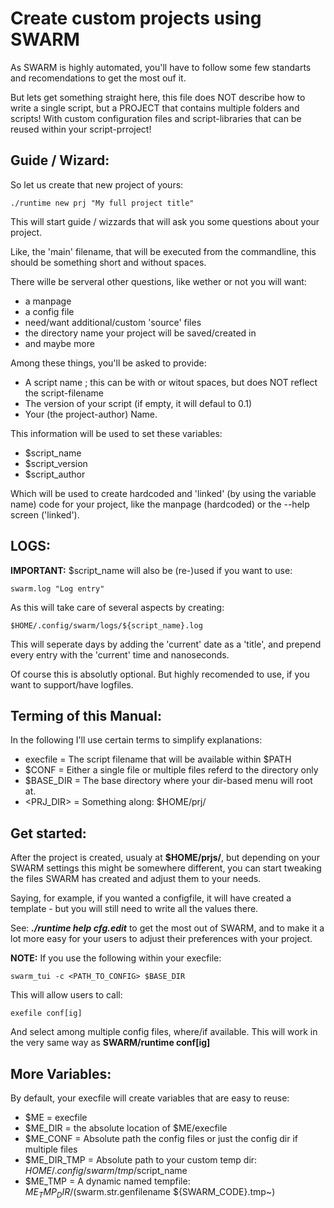 Create custom projects using SWARM
==================================

As SWARM is highly automated, you'll have to follow some few standarts and recomendations to get the most ouf it.

But lets get something straight here, this file does NOT describe how to write a single script, but a PROJECT that contains multiple folders and scripts! With custom configuration files and script-libraries that can be reused within your script-prroject!


Guide / Wizard:
---------------

So let us create that new project of yours:

    ./runtime new prj "My full project title"

This will start  guide / wizzards that will ask you some questions about your project.

Like, the 'main' filename, that will be executed from the commandline, this should be something short and without spaces.

There wille be serveral other questions, like wether or not you will want:
* a manpage
* a config file
* need/want  additional/custom 'source' files
* the directory name your project will be saved/created in
* and maybe more

Among these things, you'll be asked to provide:
* A script name ; this can be with or witout spaces, but does NOT reflect the script-filename
* The version of your script (if empty, it will defaul to 0.1)
* Your (the project-author) Name.

This information will be used to set these variables:
* $script_name
* $script_version
* $script_author

Which will be used to create hardcoded and 'linked' (by using the variable name) code for your project, like the manpage (hardcoded) or the --help screen ('linked').


LOGS:
-----

__IMPORTANT:__ $script_name will also be (re-)used if you want to use:

    swarm.log "Log entry"

As this will take care of several aspects by creating:

    $HOME/.config/swarm/logs/${script_name}.log

This will seperate days by adding the 'current' date as a 'title', and prepend every entry with the 'current' time and nanoseconds.

Of course this is absolutly optional. But highly recomended to use, if you want to support/have logfiles.


Terming of this Manual:
-----------------------

In the following I'll use certain terms to simplify explanations:

* execfile = The script filename that will be available within $PATH
* $CONF = Either a single file or multiple files referd to the directory only
* $BASE_DIR = The base directory where your dir-based menu will root at.
* <PRJ_DIR> = Something along: $HOME/prj/<PROJECT NAME>


Get started:
------------

After the project is created, usualy at __$HOME/prjs/<FOLDERNAME>__, but depending on your SWARM settings this might be somewhere different, you can start tweaking the files SWARM has created and adjust them to your needs.

Saying, for example, if you wanted a configfile, it will have created a template - but you will still need to write all the values there.

See: ___./runtime help cfg.edit___  to get the most out of SWARM, and to make it a lot more easy for your users to adjust their preferences with your project.

__NOTE:__ If you use the following within your execfile:

    swarm_tui -c <PATH_TO_CONFIG> $BASE_DIR

This will allow users to call:

    exefile conf[ig]

And select among multiple config files, where/if available.
This will work in the very same way as __SWARM/runtime conf[ig]__


More Variables:
---------------

By default, your execfile will create variables that are easy to reuse:

* $ME = execfile
* $ME_DIR = the absolute location of $ME/execfile
* $ME_CONF = Absolute path the config files or just the config dir if multiple files
* $ME_DIR_TMP = Absolute path to your custom temp dir: $HOME/.config/swarm/tmp/$script_name
* $ME_TMP = A dynamic named tempfile: $ME_TMP_DIR/$(swarm.str.genfilename ${SWARM_CODE}.tmp~)
